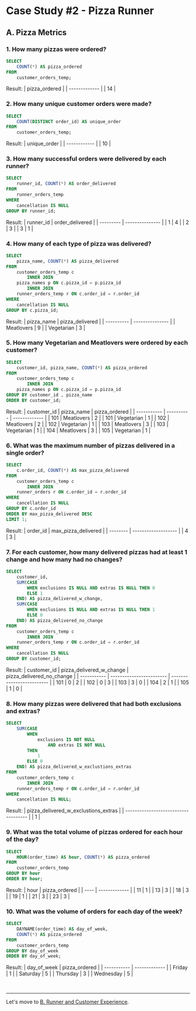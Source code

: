 # Case Study #2 - Pizza Runner

## A. Pizza Metrics

### 1. How many pizzas were ordered?
``` sql
SELECT 
    COUNT(*) AS pizza_ordered
FROM
    customer_orders_temp;
```
Result:
| pizza_ordered |
| ------------- |
| 14            |

### 2. How many unique customer orders were made?
``` sql
SELECT 
    COUNT(DISTINCT order_id) AS unique_order
FROM
    customer_orders_temp;
```
Result:
| unique_order |
| ------------ |
| 10           |

### 3. How many successful orders were delivered by each runner?
``` sql
SELECT 
    runner_id, COUNT(*) AS order_delivered
FROM
    runner_orders_temp
WHERE
    cancellation IS NULL
GROUP BY runner_id;
```
Result:
| runner_id | order_delivered |
| --------- | --------------- |
| 1         | 4               |
| 2         | 3               |
| 3         | 1               |

### 4. How many of each type of pizza was delivered?
``` sql
SELECT 
    pizza_name, COUNT(*) AS pizza_delivered
FROM
    customer_orders_temp c
        INNER JOIN
    pizza_names p ON c.pizza_id = p.pizza_id
        INNER JOIN
    runner_orders_temp r ON c.order_id = r.order_id
WHERE
    cancellation IS NULL
GROUP BY c.pizza_id;
```
Result:
| pizza_name | pizza_delivered |
| ---------- | --------------- |
| Meatlovers | 9               |
| Vegetarian | 3               |

### 5. How many Vegetarian and Meatlovers were ordered by each customer?
``` sql
SELECT 
    customer_id, pizza_name, COUNT(*) AS pizza_ordered
FROM
    customer_orders_temp c
        INNER JOIN
    pizza_names p ON c.pizza_id = p.pizza_id
GROUP BY customer_id , pizza_name
ORDER BY customer_id;
```
Result:
| customer_id | pizza_name | pizza_ordered |
| ----------- | ---------- | ------------- |
| 101         | Meatlovers | 2             |
| 101         | Vegetarian | 1             |
| 102         | Meatlovers | 2             |
| 102         | Vegetarian | 1             |
| 103         | Meatlovers | 3             |
| 103         | Vegetarian | 1             |
| 104         | Meatlovers | 3             |
| 105         | Vegetarian | 1             |

### 6. What was the maximum number of pizzas delivered in a single order?
``` sql
SELECT 
    c.order_id, COUNT(*) AS max_pizza_delivered
FROM
    customer_orders_temp c
        INNER JOIN
    runner_orders r ON c.order_id = r.order_id
WHERE
    cancellation IS NULL
GROUP BY c.order_id
ORDER BY max_pizza_delivered DESC
LIMIT 1;
```
Result:
| order_id | max_pizza_delivered |
| -------- | ------------------- |
| 4        | 3                   |

### 7. For each customer, how many delivered pizzas had at least 1 change and how many had no changes?
``` sql
SELECT 
    customer_id,
    SUM(CASE
        WHEN exclusions IS NULL AND extras IS NULL THEN 0
        ELSE 1
    END) AS pizza_delivered_w_change,
    SUM(CASE
        WHEN exclusions IS NULL AND extras IS NULL THEN 1
        ELSE 0
    END) AS pizza_delivered_no_change
FROM
    customer_orders_temp c
        INNER JOIN
    runner_orders_temp r ON c.order_id = r.order_id
WHERE
    cancellation IS NULL
GROUP BY customer_id;
```
Result:
| customer_id | pizza_delivered_w_change | pizza_delivered_no_change |
| ----------- | ------------------------ | ------------------------- |
| 101         | 0                        | 2                         |
| 102         | 0                        | 3                         |
| 103         | 3                        | 0                         |
| 104         | 2                        | 1                         |
| 105         | 1                        | 0                         |

### 8. How many pizzas were delivered that had both exclusions and extras?
``` sql
SELECT 
    SUM(CASE
        WHEN
            exclusions IS NOT NULL
                AND extras IS NOT NULL
        THEN
            1
        ELSE 0
    END) AS pizza_delivered_w_exclustions_extras
FROM
    customer_orders_temp c
        INNER JOIN
    runner_orders_temp r ON c.order_id = r.order_id
WHERE
    cancellation IS NULL;
```
Result:
| pizza_delivered_w_exclustions_extras |
| ------------------------------------ |
| 1                                    |

### 9. What was the total volume of pizzas ordered for each hour of the day?
``` sql
SELECT 
    HOUR(order_time) AS hour, COUNT(*) AS pizza_ordered
FROM
    customer_orders_temp
GROUP BY hour
ORDER BY hour;
```
Result:
| hour | pizza_ordered |
| ---- | ------------- |
| 11   | 1             |
| 13   | 3             |
| 18   | 3             |
| 19   | 1             |
| 21   | 3             |
| 23   | 3             |

### 10. What was the volume of orders for each day of the week?
``` sql
SELECT 
    DAYNAME(order_time) AS day_of_week,
    COUNT(*) AS pizza_ordered
FROM
    customer_orders_temp
GROUP BY day_of_week
ORDER BY day_of_week;
```
Result:
| day_of_week | pizza_ordered |
| ----------- | ------------- |
| Friday      | 1             |
| Saturday    | 5             |
| Thursday    | 3             |
| Wednesday   | 5             |

<br>

***
Let's move to [B. Runner and Customer Experience](./B.%20Runner%20and%20Customer%20Experience.md).